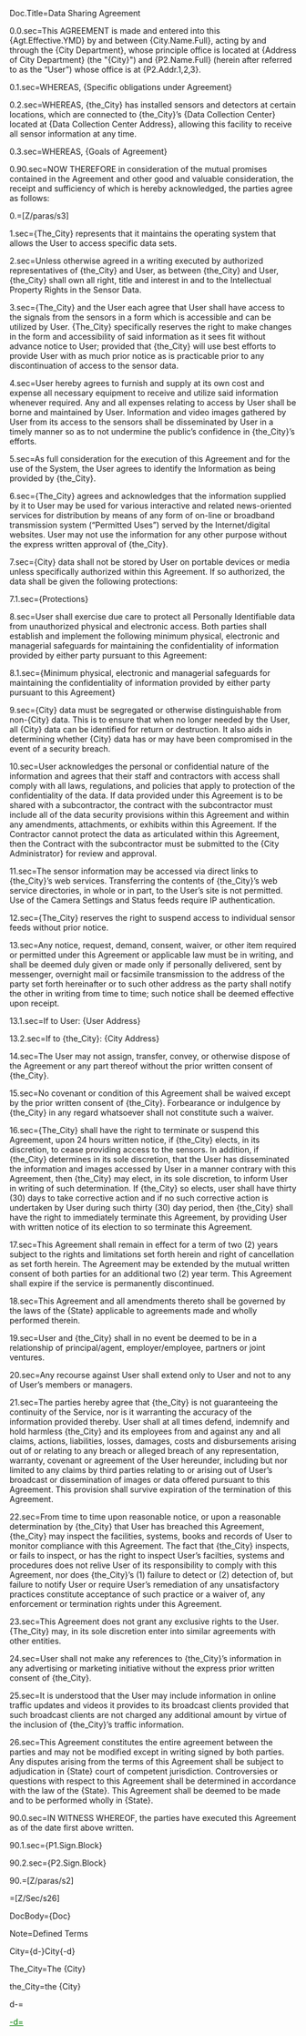 Doc.Title=Data Sharing Agreement 

0.0.sec=This AGREEMENT is made and entered into this {Agt.Effective.YMD} by and between {City.Name.Full}, acting by and through the {City Department}, whose principle office is located at {Address of City Department} (the "{City}") and {P2.Name.Full} (herein after referred to as the “User”) whose office is at {P2.Addr.1,2,3}. 

0.1.sec=WHEREAS, {Specific obligations under Agreement} 

0.2.sec=WHEREAS, {the_City} has installed sensors and detectors at certain locations, which are connected to {the_City}’s {Data Collection Center} located at {Data Collection Center Address}, allowing this facility to receive all sensor information at any time. 

0.3.sec=WHEREAS, {Goals of Agreement} 

0.90.sec=NOW THEREFORE in consideration of the mutual promises contained in the Agreement and other good and valuable consideration, the receipt and sufficiency of which is hereby acknowledged, the parties agree as follows:

0.=[Z/paras/s3]

1.sec={The_City} represents that it maintains the operating system that allows the User to access specific data sets. 

2.sec=Unless otherwise agreed in a writing executed by authorized representatives of {the_City} and User, as between {the_City} and User, {the_City} shall own all right, title and interest in and to the Intellectual Property Rights in the Sensor Data.

3.sec={The_City} and the User each agree that User shall have access to the signals from the sensors in a form which is accessible and can be utilized by User. {The_City} specifically reserves the right to make changes in the form and accessibility of said information as it sees fit without advance notice to User; provided that {the_City} will use best efforts to provide User with as much prior notice as is practicable prior to any discontinuation of access to the sensor data. 

4.sec=User hereby agrees to furnish and supply at its own cost and expense all necessary equipment to receive and utilize said information whenever required. Any and all expenses relating to access by User shall be borne and maintained by User. Information and video images gathered by User from its access to the sensors shall be disseminated by User in a timely manner so as to not undermine the public’s confidence in {the_City}’s efforts. 

5.sec=As full consideration for the execution of this Agreement and for the use of the System, the User agrees to identify the Information as being provided by {the_City}.

6.sec={The_City} agrees and acknowledges that the information supplied by it to User may be used for various interactive and related news-oriented services for distribution by means of any form of on-line or broadband transmission system (“Permitted Uses”) served by the Internet/digital websites. User may not use the information for any other purpose without the express written approval of {the_City}. 

7.sec={City} data shall not be stored by User on portable devices or media unless specifically authorized within this Agreement. If so authorized, the data shall be given the following protections:

7.1.sec={Protections}

8.sec=User shall exercise due care to protect all Personally Identifiable data from unauthorized physical and electronic access. Both parties shall establish and implement the following minimum physical, electronic and managerial safeguards for maintaining the confidentiality of information provided by either party pursuant to this Agreement:

8.1.sec={Minimum physical, electronic and managerial safeguards for maintaining the confidentiality of information provided by either party pursuant to this Agreement}

9.sec={City} data must be segregated or otherwise distinguishable from non-{City} data. This is to ensure that when no longer needed by the User, all {City} data can be identified for return or destruction. It also aids in determining whether {City} data has or may have been compromised in the event of a security breach.

10.sec=User acknowledges the personal or confidential nature of the information and agrees that their staff and contractors with access shall comply with all laws, regulations, and policies that apply to protection of the confidentiality of the data. If data provided under this Agreement is to be shared with a subcontractor, the contract with the subcontractor must include all of the data security provisions within this Agreement and within any amendments, attachments, or exhibits within this Agreement. If the Contractor cannot protect the data as articulated within this Agreement, then the Contract with the subcontractor must be submitted to the {City Administrator} for review and approval.

11.sec=The sensor information may be accessed via direct links to {the_City}’s web services. Transferring the contents of {the_City}’s web service directories, in whole or in part, to the User’s site is not permitted. Use of the Camera Settings and Status feeds require IP authentication. 

12.sec={The_City} reserves the right to suspend access to individual sensor feeds without prior notice. 

13.sec=Any notice, request, demand, consent, waiver, or other item required or permitted under this Agreement or applicable law must be in writing, and shall be deemed duly given or made only if personally delivered, sent by messenger, overnight mail or facsimile transmission to the address of the party set forth hereinafter or to such other address as the party shall notify the other in writing from time to time; such notice shall be deemed effective upon receipt. 

13.1.sec=If to User: {User Address}

13.2.sec=If to {the_City}: {City Address}

14.sec=The User may not assign, transfer, convey, or otherwise dispose of the Agreement or any part thereof without the prior written consent of {the_City}. 

15.sec=No covenant or condition of this Agreement shall be waived except by the prior written consent of {the_City}. Forbearance or indulgence by {the_City} in any regard whatsoever shall not constitute such a waiver. 

16.sec={The_City} shall have the right to terminate or suspend this Agreement, upon 24 hours written notice, if {the_City} elects, in its discretion, to cease providing access to the sensors. In addition, if {the_City} determines in its sole discretion, that the User has disseminated the information and images accessed by User in a manner contrary with this Agreement, then {the_City} may elect, in its sole discretion, to inform User in writing of such determination. If {the_City} so elects, user shall have thirty (30) days to take corrective action and if no such corrective action is undertaken by User during such thirty (30) day period, then {the_City} shall have the right to immediately terminate this Agreement, by providing User with written notice of its election to so terminate this Agreement. 

17.sec=This Agreement shall remain in effect for a term of two (2) years subject to the rights and limitations set forth herein and right of cancellation as set forth herein. The Agreement may be extended by the mutual written consent of both parties for an additional two (2) year term. This Agreement shall expire if the service is permanently discontinued. 

18.sec=This Agreement and all amendments thereto shall be governed by the laws of the {State} applicable to agreements made and wholly performed therein. 

19.sec=User and {the_City} shall in no event be deemed to be in a relationship of principal/agent, employer/employee, partners or joint ventures. 

20.sec=Any recourse against User shall extend only to User and not to any of User’s members or managers. 

21.sec=The parties hereby agree that {the_City} is not guaranteeing the continuity of the Service, nor is it warranting the accuracy of the information provided thereby. User shall at all times defend, indemnify and hold harmless {the_City} and its employees from and against any and all claims, actions, liabilities, losses, damages, costs and disbursements arising out of or relating to any breach or alleged breach of any representation, warranty, covenant or agreement of the User hereunder, including but nor limited to any claims by third parties relating to or arising out of User’s broadcast or dissemination of images or data offered pursuant to this Agreement. This provision shall survive expiration of the termination of this Agreement. 

22.sec=From time to time upon reasonable notice, or upon a reasonable determination by {the_City} that User has breached this Agreement, {the_City} may inspect the facilities, systems, books and records of User to monitor compliance with this Agreement. The fact that {the_City} inspects, or fails to inspect, or has the right to inspect User’s facilties, systems and procedures does not relive User of its responsibility to comply with this Agreement, nor does {the_City}’s (1) failure to detect or (2) detection of, but failure to notify User or require User’s remediation of any unsatisfactory practices constitute acceptance of such practice or a waiver of, any enforcement or termination rights under this Agreement. 

23.sec=This Agreement does not grant any exclusive rights to the User. {The_City} may, in its sole discretion enter into similar agreements with other entities. 

24.sec=User shall not make any references to {the_City}’s information in any advertising or marketing initiative without the express prior written consent of {the_City}. 

25.sec=It is understood that the User may include information in online traffic updates and videos it provides to its broadcast clients provided that such broadcast clients are not charged any additional amount by virtue of the inclusion of {the_City}’s traffic information. 

26.sec=This Agreement constitutes the entire agreement between the parties and may not be modified except in writing signed by both parties. Any disputes arising from the terms of this Agreement shall be subject to adjudication in {State} court of competent jurisdiction. Controversies or questions with respect to this Agreement shall be determined in accordance with the law of the {State}. This Agreement shall be deemed to be made and to be performed wholly in {State}. 

90.0.sec=IN WITNESS WHEREOF, the parties have executed this Agreement as of the date first above written. 

90.1.sec={P1.Sign.Block}

90.2.sec={P2.Sign.Block}

90.=[Z/paras/s2]

=[Z/Sec/s26]

DocBody={Doc}

Note=Defined Terms

City={d-}City{-d}

The_City=The {City}

the_City=the {City}

d-=<font color="green"><u>

-d=</u></font>